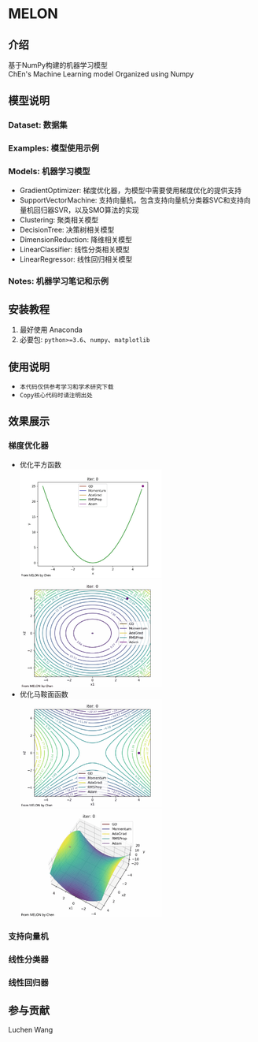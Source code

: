 # MELON

## 介绍
基于NumPy构建的机器学习模型<br>
ChEn's Machine Learning model Organized using Numpy

## 模型说明

### Dataset: 数据集

### Examples: 模型使用示例

### Models: 机器学习模型
- GradientOptimizer: 梯度优化器，为模型中需要使用梯度优化的提供支持
- SupportVectorMachine: 支持向量机，包含支持向量机分类器SVC和支持向量机回归器SVR，以及SMO算法的实现
- Clustering: 聚类相关模型
- DecisionTree: 决策树相关模型
- DimensionReduction: 降维相关模型
- LinearClassifier: 线性分类相关模型
- LinearRegressor: 线性回归相关模型

### Notes: 机器学习笔记和示例

## 安装教程

1.  最好使用 Anaconda 
2. 必要包: `python>=3.6`、`numpy`、`matplotlib`

## 使用说明

- `本代码仅供参考学习和学术研究下载`
- `Copy核心代码时请注明出处`

## 效果展示

### 梯度优化器

- 优化平方函数<br>
<img src="Notes/GradientOptimizer/Contrast21.gif" width="288" height="220"/> <img src="Notes/GradientOptimizer/Contrast22.gif" width="288" height="220"/><br/>
- 优化马鞍面函数<br>
<img src="Notes/GradientOptimizer/Contrast31.gif" width="288" height="220"/> <img src="Notes/GradientOptimizer/Contrast32.gif" width="288" height="220"/><br/>

### 支持向量机

### 线性分类器

### 线性回归器



## 参与贡献

Luchen Wang


